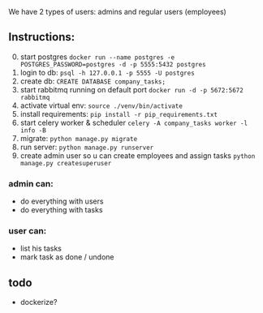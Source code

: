 We have 2 types of users: admins and regular users (employees)

## Instructions:
0. start postgres `docker run --name postgres -e POSTGRES_PASSWORD=postgres -d -p 5555:5432 postgres`
1. login to db: `psql -h 127.0.0.1 -p 5555 -U postgres`
2. create db: `CREATE DATABASE company_tasks;`
3. start rabbitmq running on default port `docker run -d -p 5672:5672 rabbitmq`
4. activate virtual env: `source ./venv/bin/activate`
5. install requirements: `pip install -r pip_requirements.txt`
6. start celery worker & scheduler `celery -A company_tasks worker -l info -B`
7. migrate: `python manage.py migrate`
8. run server: `python manage.py runserver`
9. create admin user so u can create employees and assign tasks `python manage.py createsuperuser`

### admin can:
- do everything with users
- do everything with tasks

### user can:
- list his tasks
- mark task as done / undone

## todo
- dockerize?
